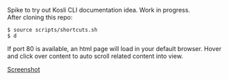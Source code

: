 
Spike to try out Kosli CLI documentation idea. Work in progress.  
After cloning this repo:
```
$ source scripts/shortcuts.sh
$ d
```

If port 80 is available, an html page will load in your default browser.
Hover and click over content to auto scroll related content into view.

[Screenshot](docs/screenshot.png)